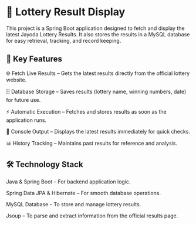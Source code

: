 # 🎰 Lottery Result Display

This project is a Spring Boot application designed to fetch and display the latest Jayoda Lottery Results. It also stores the results in a MySQL database for easy retrieval, tracking, and record keeping.

## 📌 Key Features

🌐 Fetch Live Results – Gets the latest results directly from the official lottery website.

🗄️ Database Storage – Saves results (lottery name, winning numbers, date) for future use.

⚡ Automatic Execution – Fetches and stores results as soon as the application runs.

📝 Console Output – Displays the latest results immediately for quick checks.

📊 History Tracking – Maintains past results for reference and analysis.

## 🛠️ Technology Stack

Java & Spring Boot – For backend application logic.

Spring Data JPA & Hibernate – For smooth database operations.

MySQL Database – To store and manage lottery results.

Jsoup – To parse and extract information from the official results page.
